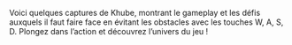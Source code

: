 Voici quelques captures de Khube, montrant le gameplay et les défis auxquels 
il faut faire face en évitant les obstacles avec les touches W, A, S, D. Plongez dans 
l’action et découvrez l’univers du jeu !